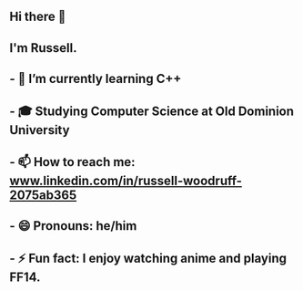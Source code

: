 ## Hi there 👋
## I'm Russell.
## - 🌱 I’m currently learning C++
## - 🎓 Studying Computer Science at Old Dominion University
## - 📫 How to reach me: www.linkedin.com/in/russell-woodruff-2075ab365
## - 😄 Pronouns: he/him
## - ⚡ Fun fact: I enjoy watching anime and playing FF14.
<!--
**rdw31/rdw31** is a ✨ _special_ ✨ repository because its `README.md` (this file) appears on your GitHub profile.

Here are some ideas to get you started:

- 🔭 I’m currently working on ...
- 🌱 I’m currently learning ...C++
- 👯 I’m looking to collaborate on ...
- 🤔 I’m looking for help with ...
- 💬 Ask me about ... - 📫 How to reach me: ... www.linkedin.com/in/russell-woodruff-2075ab365
- 😄 Pronouns: ...he/him
- ⚡ Fun fact: ...I enjoy watching anime and playing FF14.
-->
